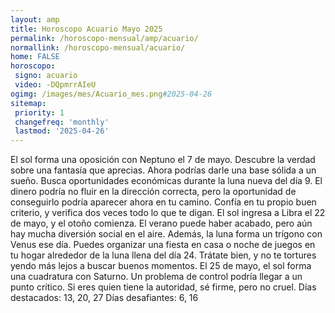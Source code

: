```yaml
---
layout: amp
title: Horoscopo Acuario Mayo 2025 
permalink: /horoscopo-mensual/amp/acuario/
normallink: /horoscopo-mensual/acuario/
home: FALSE
horoscopo:
 signo: acuario
 video: -DQpmrrAIeU
ogimg: /images/mes/Acuario_mes.png#2025-04-26
sitemap:
 priority: 1
 changefreq: 'monthly'
 lastmod: '2025-04-26'
---
```



El sol forma una oposición con Neptuno el 7 de mayo. Descubre la verdad sobre una fantasía que aprecias. Ahora podrías darle una base sólida a un sueño. 
Busca oportunidades económicas durante la luna nueva del día 9. El dinero podría no fluir en la dirección correcta, pero la oportunidad de conseguirlo podría aparecer ahora en tu camino. Confía en tu propio buen criterio, y verifica dos veces todo lo que te digan. 
El sol ingresa a Libra el 22 de mayo, y el otoño comienza. El verano puede haber acabado, pero aún hay mucha diversión social en el aire. Además, la luna forma un trígono con Venus ese día. 
Puedes organizar una fiesta en casa o noche de juegos en tu hogar alrededor de la luna llena del día 24. Trátate bien, y no te tortures yendo más lejos a buscar buenos momentos. 
El 25 de mayo, el sol forma una cuadratura con Saturno. Un problema de control podría llegar a un punto crítico. Si eres quien tiene la autoridad, sé firme, pero no cruel. 
Días destacados: 13, 20, 27
Días desafiantes: 6, 16
